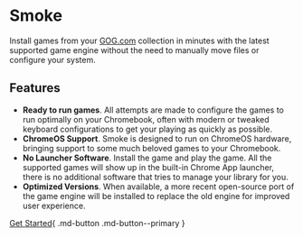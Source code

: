 # Smoke

Install games from your [GOG.com](https://www.gog.com) collection in minutes with the latest supported game engine without the need to manually move files or configure your system.

## Features

* **Ready to run games**.  All attempts are made to configure the games to run optimally on your Chromebook, often with modern or tweaked keyboard configurations to get your playing as quickly as possible.
* **ChromeOS Support**.  Smoke is designed to run on ChromeOS hardware, bringing support to some much beloved games to your Chromebook.
* **No Launcher Software**.  Install the game and play the game.  All the supported games will show up in the built-in Chrome App launcher, there is no additional software that tries to manage your library for you.
* **Optimized Versions**.  When available, a more recent open-source port of the game engine will be installed to replace the old engine for improved user experience.

[Get Started](getting-started.md){ .md-button .md-button--primary }